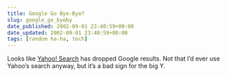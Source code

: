 ```yaml
---
title: Google Go Bye-Bye?
slug: google_go_byeby
date_published: 2002-09-01 23:40:59+00:00
date_updated: 2002-09-01 23:40:59+00:00
tags: [random ha-ha, tech]
---
```

Looks like [Yahoo! Search](http://search.yahoo.com/bin/search?p=anil) has dropped Google results. Not that I’d ever use Yahoo’s search anyway, but it’s a bad sign for the big Y.
